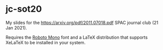 # jc-sot20

My slides for the <https://arxiv.org/pdf/2011.07018.pdf> SPAC journal
club (21 Jan 2021).

Requires the [Roboto
Mono](https://fonts.google.com/specimen/Roboto+Mono) font and a LaTeX
distribution that supports XeLaTeX to be installed in your system.
